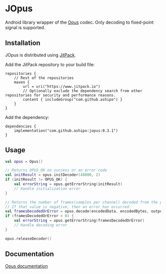 # JOpus

Android library wrapper of the [Opus](https://github.com/xiph/opus) codec.
Only decoding to fixed-point signal is supported.

## Installation

JOpus is distributed using [JitPack](https://jitpack.io/#ashipo/jopus).

Add the JitPack repository to your build file:

```
repositories {
    // Rest of the repositories
    maven {
        url = uri("https://www.jitpack.io")
        // Optionally exclude the dependency search from other repositories for security and performance reasons.
        content { includeGroup("com.github.ashipo") }
    }
}
```

Add the dependency:

```
dependencies {
    implementation("com.github.ashipo:jopus:0.3.1")
}
```

## Usage

```kt
val opus = Opus()

// Returns OPUS_OK on success or an error code
val initResult = opus.initDecoder(48000, 2)
if (initResult != OPUS_OK) {
    val errorString = opus.getErrorString(initResult)
    // Handle initialization error
}

// Returns the number of frames(samples per channel) decoded from the packet.
// If that value is negative, then an error has occurred.
val framesDecodedOrError = opus.decode(encodedData, encodedBytes, outputBuffer, outputBufferFrames, fec)
if (framesDecodedOrError < 0) {
    val errorString = opus.getErrorString(framesDecodedOrError)
    // Handle decoding error
}

opus.releaseDecoder()
```

## Documentation

[Opus documentation](https://opus-codec.org/docs/)

